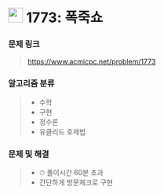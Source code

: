 # <img src="https://d2gd6pc034wcta.cloudfront.net/tier/4.svg" width="30">  1773: 폭죽쇼

### 문제 링크

> https://www.acmicpc.net/problem/1773



### 알고리즘 분류

>- 수학
>- 구현
>- 정수론
>- 유클리드 호제법



### 문제 및 해결

>- ⏱ 풀이시간 60분 초과 
>- 간단하게 방문체크로 구현